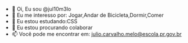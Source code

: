 - 👋 Oi, Eu sou @jul10m3lo
- 👀 Eu me interesso por: Jogar,Andar de Bicicleta,Dormir,Comer
- 🌱 Eu estou estudando:CSS
- 💞️ Eu estou procurando colaborar
- 📫 Você pode me encontrar em: julio.carvalho.melo@escola.pr.gov.br

<!---
jul10m3l0/jul10m3l0 is a ✨ special ✨ repository because its `README.md` (this file) appears on your GitHub profile.
You can click the Preview link to take a look at your changes.
--->
